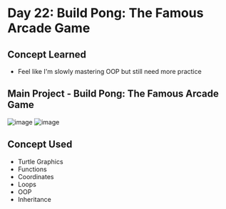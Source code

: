# Day 22: Build Pong: The Famous Arcade Game

## Concept Learned
- Feel like I'm slowly mastering OOP but still need more practice
## Main Project - Build Pong: The Famous Arcade Game
![image](https://github.com/user-attachments/assets/e4481e97-b5ea-411d-9c54-eaf9b98eab45)
![image](https://github.com/user-attachments/assets/06a25e62-dd41-45d7-b99d-356f228a3ef2)

## Concept Used
- Turtle Graphics
- Functions
- Coordinates
- Loops
- OOP
- Inheritance